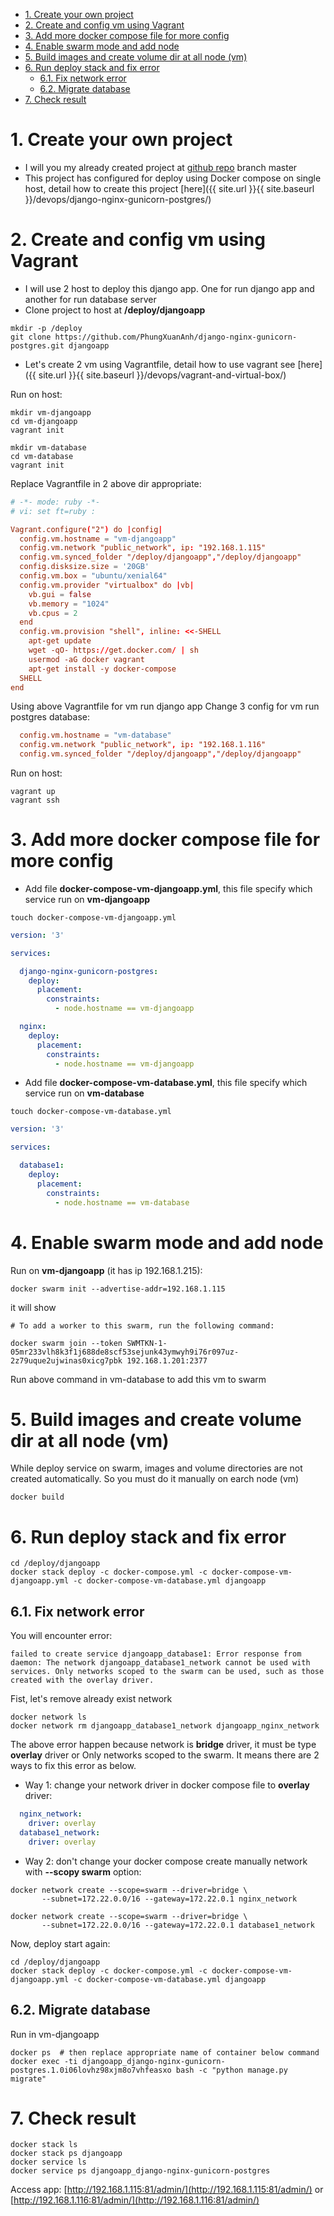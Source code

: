 - [1. Create your own project](#1-create-your-own-project)
- [2. Create and config vm using Vagrant](#2-create-and-config-vm-using-vagrant)
- [3. Add more docker compose file for more config](#3-add-more-docker-compose-file-for-more-config)
- [4. Enable swarm mode and add node](#4-enable-swarm-mode-and-add-node)
- [5. Build images and create volume dir at all node (vm)](#5-build-images-and-create-volume-dir-at-all-node-vm)
- [6. Run deploy stack and fix error](#6-run-deploy-stack-and-fix-error)
  - [6.1. Fix network error](#61-fix-network-error)
  - [6.2. Migrate database](#62-migrate-database)
- [7. Check result](#7-check-result)

# 1. Create your own project

- I will you my already created project at [github repo](https://github.com/PhungXuanAnh/django-nginx-gunicorn-postgres) branch master
- This project has configured for deploy using Docker compose on single host, detail how to create this project [here]({{ site.url }}{{ site.baseurl }}/devops/django-nginx-gunicorn-postgres/)

# 2. Create and config vm using Vagrant

- I will use 2 host to deploy this django app. One for run django app and another for run database server
- Clone project to host at **/deploy/djangoapp**

```shell
mkdir -p /deploy
git clone https://github.com/PhungXuanAnh/django-nginx-gunicorn-postgres.git djangoapp
```

- Let's create 2 vm using Vagrantfile, detail how to use vagrant see [here]({{ site.url }}{{ site.baseurl }}/devops/vagrant-and-virtual-box/)

Run on host:

```shell
mkdir vm-djangoapp
cd vm-djangoapp
vagrant init

mkdir vm-database
cd vm-database
vagrant init
```

Replace Vagrantfile in 2 above dir appropriate:

```conf
# -*- mode: ruby -*-
# vi: set ft=ruby :

Vagrant.configure("2") do |config|
  config.vm.hostname = "vm-djangoapp"
  config.vm.network "public_network", ip: "192.168.1.115"
  config.vm.synced_folder "/deploy/djangoapp","/deploy/djangoapp"
  config.disksize.size = '20GB'
  config.vm.box = "ubuntu/xenial64"
  config.vm.provider "virtualbox" do |vb|
    vb.gui = false
    vb.memory = "1024"
    vb.cpus = 2
  end
  config.vm.provision "shell", inline: <<-SHELL
    apt-get update
    wget -qO- https://get.docker.com/ | sh
    usermod -aG docker vagrant
    apt-get install -y docker-compose
  SHELL
end
```

Using above Vagrantfile for vm run django app
Change 3 config for vm run postgres database:

```conf
  config.vm.hostname = "vm-database"
  config.vm.network "public_network", ip: "192.168.1.116"
  config.vm.synced_folder "/deploy/djangoapp","/deploy/djangoapp"
```

Run on host:

```shell
vagrant up
vagrant ssh
```

# 3. Add more docker compose file for more config

- Add file **docker-compose-vm-djangoapp.yml**, this file specify which service run on **vm-djangoapp**


```shell
touch docker-compose-vm-djangoapp.yml
```

```yml
version: '3'

services:

  django-nginx-gunicorn-postgres:
    deploy:
      placement:
        constraints:
          - node.hostname == vm-djangoapp

  nginx:
    deploy:
      placement:
        constraints:
          - node.hostname == vm-djangoapp
```

- Add file **docker-compose-vm-database.yml**, this file specify which service run on **vm-database**

```shell
touch docker-compose-vm-database.yml
```

```yml
version: '3'

services:

  database1:
    deploy:
      placement:
        constraints:
          - node.hostname == vm-database
```

# 4. Enable swarm mode and add node

Run on **vm-djangoapp** (it has ip 192.168.1.215):

```shell
docker swarm init --advertise-addr=192.168.1.115
```

it will show

```shell
# To add a worker to this swarm, run the following command:

docker swarm join --token SWMTKN-1-05mr233vlh8k3f1j688de8scf53sejunk43ymwyh9i76r097uz-2z79uque2ujwinas0xicg7pbk 192.168.1.201:2377
```

Run above command in vm-database to add this vm to swarm

# 5. Build images and create volume dir at all node (vm)

While deploy service on swarm, images and volume directories are not created automatically. So you must do it manually on earch node (vm)

```shell
docker build
```

# 6. Run deploy stack and fix error

```shell
cd /deploy/djangoapp
docker stack deploy -c docker-compose.yml -c docker-compose-vm-djangoapp.yml -c docker-compose-vm-database.yml djangoapp
```

## 6.1. Fix network error

You will encounter error:

`failed to create service djangoapp_database1: Error response from daemon: The network djangoapp_database1_network cannot be used with services. Only networks scoped to the swarm can be used, such as those created with the overlay driver.`

Fist, let's remove already exist network

```shell
docker network ls
docker network rm djangoapp_database1_network djangoapp_nginx_network
```

The above error happen because network is **bridge** driver, it must be type **overlay** driver or Only networks scoped to the swarm. It means there are 2 ways to fix this error as below.

- Way 1: change your network driver in docker compose file to **overlay** driver:

```yml
  nginx_network:
    driver: overlay
  database1_network:
    driver: overlay
```

- Way 2: don't change your docker compose create manually network with **--scopy swarm** option:

```shell
docker network create --scope=swarm --driver=bridge \
       --subnet=172.22.0.0/16 --gateway=172.22.0.1 nginx_network

docker network create --scope=swarm --driver=bridge \
       --subnet=172.22.0.0/16 --gateway=172.22.0.1 database1_network
```

Now, deploy start again:

```shell
cd /deploy/djangoapp
docker stack deploy -c docker-compose.yml -c docker-compose-vm-djangoapp.yml -c docker-compose-vm-database.yml djangoapp
```

## 6.2. Migrate database

Run in vm-djangoapp

```shell
docker ps  # then replace appropriate name of container below command
docker exec -ti djangoapp_django-nginx-gunicorn-postgres.1.0i06lovhz98xjm8o7vhfeasxo bash -c "python manage.py migrate"
```

# 7. Check result

```shell
docker stack ls
docker stack ps djangoapp
docker service ls
docker service ps djangoapp_django-nginx-gunicorn-postgres
```

Access app: [http://192.168.1.115:81/admin/](http://192.168.1.115:81/admin/) or [http://192.168.1.116:81/admin/](http://192.168.1.116:81/admin/)